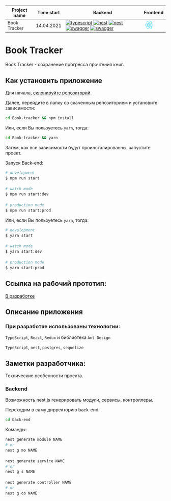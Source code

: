 | Project name | Time start | Backend                                                                                                                                                                                                                                                                                                                                                                                                                                                                                                                                                                                                                                                                                                                                                                                                                                                                                                                         | Frontend                                                                                                                                                                           |
| ------------ | ---------- | ------------------------------------------------------------------------------------------------------------------------------------------------------------------------------------------------------------------------------------------------------------------------------------------------------------------------------------------------------------------------------------------------------------------------------------------------------------------------------------------------------------------------------------------------------------------------------------------------------------------------------------------------------------------------------------------------------------------------------------------------------------------------------------------------------------------------------------------------------------------------------------------------------------------------------- | ---------------------------------------------------------------------------------------------------------------------------------------------------------------------------------- |
| Book Tracker | 14.04.2021 | [<img alt="typescript" width="32px" src="https://areknawo.com/content/images/2019/02/68747470733a2f2f64323169693931693379366f36682e636c6f756466726f6e742e6e65742f67616c6c6572795f696d616765732f66726f6d5f70726f6f662f31303037342f6c617267652f313435353731343038312f747970657363726970742e706e67.png" />](https://www.typescriptlang.org/) [<img alt="nest" width="32px" src="https://d33wubrfki0l68.cloudfront.net/e937e774cbbe23635999615ad5d7732decad182a/26072/logo-small.ede75a6b.svg" />](https://nestjs.com/) [<img alt="nest" width="32px" src="https://cdn.worldvectorlogo.com/logos/sequelize.svg" />](https://sequelize.org/master/) [<img alt="swagger" width="32px" src="https://seeklogo.com/images/S/swagger-logo-A49F73BAF4-seeklogo.com.png" />](https://swagger.io/) [<img alt="swagger" width="32px" src="https://cdn.iconscout.com/icon/free/png-512/postgresql-226047.png" />](https://www.postgresql.org/) | [<img alt="React" width="32px" src="https://raw.githubusercontent.com/github/explore/80688e429a7d4ef2fca1e82350fe8e3517d3494d/topics/react/react.png" />](https://ru.reactjs.org/) |

# Book Tracker

Book Tracker - сохранение прогресса прочтения книг.

## Как установить приложение

Для начала, [склонируйте репозиторий](https://github.com/newqwes/Book-tracker.git).

Далее, перейдите в папку со скаченным репозиторием и установите зависимости:

```bash
cd Book-tracker && npm install
```

Или, если Вы пользуетесь `yarn`, тогда:

```bash
cd Book-tracker && yarn
```

Затем, как все зависимости будут проинсталированны, запустите проект.

Запуск Back-end:

```bash
# development
$ npm run start

# watch mode
$ npm run start:dev

# production mode
$ npm run start:prod
```

Или, если Вы пользуетесь `yarn`, тогда:

```bash
# development
$ yarn start

# watch mode
$ yarn start:dev

# production mode
$ yarn start:prod
```

## Ссылка на рабочий прототип:

[В разработке](https://)

## Описание приложения

### При разработке использованы технологии:

`TypeScript`, `React`, `Redux` и библиотека `Ant Design`

`TypeScript`, `nest`, `postgres`, `sequelize`

## Заметки разработчика:

Технические особенности проекта.

### Backend

Возможность nest.js генерировать модули, сервисы, контроллеры.

Переходим в саму дирректорию back-end:

```bash
cd back-end
```

Команды:

```bash
nest generate module NAME
# or
nest g mo NAME

nest generate service NAME
# or
nest g s NAME

nest generate controller NAME
# or
nest g co NAME
```
